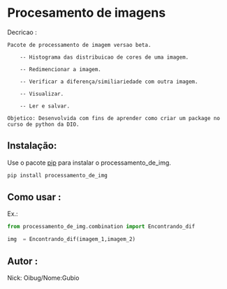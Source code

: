 # Procesamento de imagens

Decricao :

    Pacote de processamento de imagem versao beta.

        -- Histograma das distribuicao de cores de uma imagem.

        -- Redimencionar a imagem.

        -- Verificar a diferença/similiariedade com outra imagem.

        -- Visualizar.

        -- Ler e salvar. 

    Objetico: Desenvolvida com fins de aprender como criar um package no curso de python da DIO.

## Instalação:

Use o pacote [pip](https://pip.pypa.io/en/stable/) para instalar o processamento_de_img.

```bash
pip install processamento_de_img
```

## Como usar :

Ex.:
``` python
from processamento_de_img.combination import Encontrando_dif

img  = Encontrando_dif(imagem_1,imagem_2)
``` 

## Autor :

Nick: Oibug/Nome:Gubio